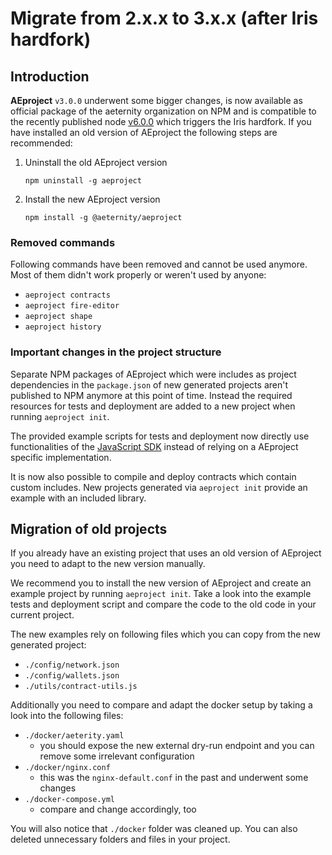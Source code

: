 # Migratе from 2.x.x to 3.x.x (after Iris hardfork)

## Introduction
**AEproject** `v3.0.0` underwent some bigger changes, is now available as official package of the aeternity organization on NPM and is compatible to the recently published node [v6.0.0](https://github.com/aeternity/aeternity/blob/v6.0.0/docs/release-notes/RELEASE-NOTES-6.0.0.md) which triggers the Iris hardfork. If you have installed an old version of AEproject the following steps are recommended:
1. Uninstall the old AEproject version
    ```
    npm uninstall -g aeproject
    ```
1. Install the new AEproject version
    ```
    npm install -g @aeternity/aeproject
    ```

### Removed commands
Following commands have been removed and cannot be used anymore. Most of them didn't work properly or weren't used by anyone:
- `aeproject contracts`
- `aeproject fire-editor`
- `aeproject shape`
- `aeproject history`

### Important changes in the project structure
Separate NPM packages of AEproject which were includes as project dependencies in the `package.json` of new generated projects aren't published to NPM anymore at this point of time. Instead the required resources for tests and deployment are added to a new project when running `aeproject init`.

The provided example scripts for tests and deployment now directly use functionalities of the [JavaScript SDK](https://www.npmjs.com/package/@aeternity/aepp-sdk) instead of relying on a AEproject specific implementation.

It is now also possible to compile and deploy contracts which contain custom includes. New projects generated via `aeproject init` provide an example with an included library.

## Migration of old projects
If you already have an existing project that uses an old version of AEproject you need to adapt to the new version manually.

We recommend you to install the new version of AEproject and create an example project by running `aeproject init`. Take a look into the example tests and deployment script and compare the code to the old code in your current project.

The new examples rely on following files which you can copy from the new generated project:
- `./config/network.json`
- `./config/wallets.json`
- `./utils/contract-utils.js`

Additionally you need to compare and adapt the docker setup by taking a look into the following files:
- `./docker/aeterity.yaml`
    - you should expose the new external dry-run endpoint and you can remove some irrelevant configuration
- `./docker/nginx.conf`
    - this was the `nginx-default.conf` in the past and underwent some changes
- `./docker-compose.yml`
    - compare and change accordingly, too

You will also notice that `./docker` folder was cleaned up. You can also deleted unnecessary folders and files in your project.